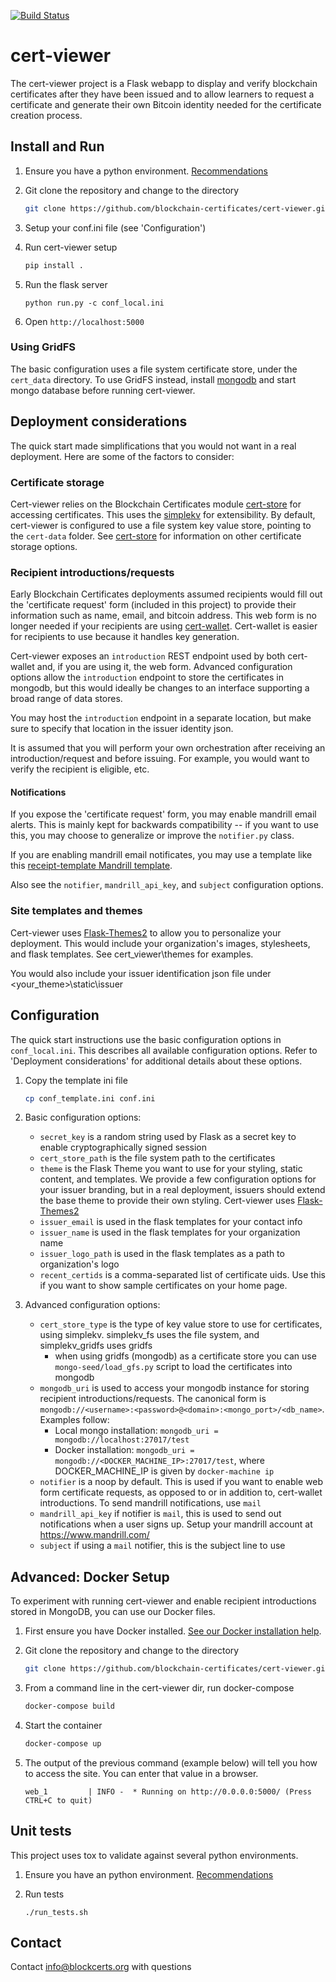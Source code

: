 [![Build Status](https://travis-ci.org/blockchain-certificates/cert-viewer.svg?branch=master)](https://travis-ci.org/blockchain-certificates/cert-viewer)

# cert-viewer

The cert-viewer project is a Flask webapp to display and verify blockchain certificates after they have been issued and to allow learners to request a certificate and generate their own Bitcoin identity needed for the certificate creation process. 

## Install and Run

1. Ensure you have a python environment. [Recommendations](https://github.com/blockchain-certificates/cert-issuer/blob/master/docs/virtualenv.md)

2. Git clone the repository and change to the directory

    ```bash
    git clone https://github.com/blockchain-certificates/cert-viewer.git && cd cert-viewer
    ```

3. Setup your conf.ini file (see 'Configuration')

4. Run cert-viewer setup

    ```bash
    pip install .
    ```

5. Run the flask server

    ```shell
    python run.py -c conf_local.ini
    ```

6. Open `http://localhost:5000`

### Using GridFS

The basic configuration uses a file system certificate store, under the `cert_data` directory. To use GridFS instead, install [mongodb](https://docs.mongodb.com/v3.0/installation/) and start mongo database before running cert-viewer.

## Deployment considerations

The quick start made simplifications that you would not want in a real deployment. Here are some of the factors to consider:

### Certificate storage

Cert-viewer relies on the Blockchain Certificates module [cert-store](https://github.com/blockchain-certificates/cert-store) for accessing certificates. This uses the [simplekv](https://github.com/mbr/simplekv) for extensibility. By default, cert-viewer is configured to use a file system key value store, pointing to the `cert-data` folder. See [cert-store](https://github.com/blockchain-certificates/cert-store) for information on other certificate storage options. 

### Recipient introductions/requests

Early Blockchain Certificates deployments assumed recipients would fill out the 'certificate request' form (included in this project) to provide their information such as name, email, and bitcoin address. This web form is no longer needed if your recipients are using [cert-wallet](https://github.com/blockchain-certificates/cert-wallet). Cert-wallet is easier for recipients to use because it handles key generation.

Cert-viewer exposes an `introduction` REST endpoint used by both cert-wallet and, if you are using it, the web form. Advanced configuration options allow the `introduction` endpoint to store the certificates in mongodb, but this would ideally be changes to an interface supporting a broad range of data stores.

You may host the `introduction` endpoint in a separate location, but make sure to specify that location in the issuer identity json.

It is assumed that you will perform your own orchestration after receiving an introduction/request and before issuing. For example, you would want to verify the recipient is eligible, etc.

#### Notifications

If you expose the 'certificate request' form, you may enable mandrill email alerts. This is mainly kept for backwards compatibility -- if you want to use this, you may choose to generalize or improve the `notifier.py` class.

If you are enabling mandrill email notificates, you may use a template like this [receipt-template Mandrill template](https://us13.admin.mailchimp.com/templates/share?id=56461169_1921351b9adabaa4610f_us13). 

Also see the `notifier`, `mandrill_api_key`, and `subject` configuration options.

### Site templates and themes

Cert-viewer uses [Flask-Themes2](http://flask-themes2.readthedocs.io/en/latest/) to allow you to personalize your deployment. This would include your organization's images, stylesheets, and flask templates. See cert_viewer\themes for examples.

You would also include your issuer identification json file under <your_theme>\static\issuer


## Configuration

The quick start instructions use the basic configuration options in `conf_local.ini`. This describes all available configuration options. Refer to 'Deployment considerations' for additional details about these options.

1. Copy the template ini file

    ```bash
    cp conf_template.ini conf.ini
    ```
    
2. Basic configuration options:
    - `secret_key` is a random string used by Flask as a secret key to enable cryptographically signed session
    - `cert_store_path` is the file system path to the certificates
    - `theme` is the Flask Theme you want to use for your styling, static content, and templates. We provide a few configuration options for your issuer branding, but in a real deployment, issuers should extend the base theme to provide their own styling. Cert-viewer uses [Flask-Themes2](http://flask-themes2.readthedocs.io/en/latest/)
    - `issuer_email` is used in the flask templates for your contact info
    - `issuer_name` is used in the flask templates for your organization name
    - `issuer_logo_path` is used in the flask templates as a path to organization's logo
    - `recent_certids` is a comma-separated list of certificate uids. Use this if you want to show sample certificates on your home page.  
        
3. Advanced configuration options:
    - `cert_store_type` is the type of key value store to use for certificates, using simplekv. simplekv_fs uses the file system, and simplekv_gridfs uses gridfs
        - when using gridfs (mongodb) as a certificate store you can use `mongo-seed/load_gfs.py` script to load the certificates into mongodb    
    - `mongodb_uri` is used to access your mongodb instance for storing recipient introductions/requests. The canonical form is `mongodb://<username>:<password>@<domain>:<mongo_port>/<db_name>`. Examples follow:
        - Local mongo installation: `mongodb_uri = mongodb://localhost:27017/test`
        - Docker installation: `mongodb_uri = mongodb://<DOCKER_MACHINE_IP>:27017/test`, where DOCKER_MACHINE_IP is given by `docker-machine ip`
    - `notifier` is a noop by default. This is used if you want to enable web form certificate requests, as opposed to or in addition to, cert-wallet introductions. To send mandrill notifications, use `mail`
    - `mandrill_api_key` if notifier is `mail`, this is used to send out notifications when a user signs up. Setup your mandrill account at https://www.mandrill.com/
    - `subject` if using a `mail` notifier, this is the subject line to use

## Advanced: Docker Setup

To experiment with running cert-viewer and enable recipient introductions stored in MongoDB, you can use our Docker files.

1. First ensure you have Docker installed. [See our Docker installation help](https://github.com/blockchain-certificates/cert-issuer/blob/master/docs/docker_install.md).
   
2. Git clone the repository and change to the directory

    ```bash
    git clone https://github.com/blockchain-certificates/cert-viewer.git && cd cert-viewer
    ```

3. From a command line in the cert-viewer dir, run docker-compose

    ```bash
    docker-compose build
    ```

4. Start the container

    ```bash
    docker-compose up
    ```

5. The output of the previous command (example below) will tell you how to access the site. You can enter that value in a browser.
    ```
    web_1         | INFO -  * Running on http://0.0.0.0:5000/ (Press CTRL+C to quit)
    ```

## Unit tests

This project uses tox to validate against several python environments.

1. Ensure you have an python environment. [Recommendations](https://github.com/blockchain-certificates/cert-issuer/blob/master/docs/virtualenv.md)

2. Run tests
    ```
    ./run_tests.sh
    ```

## Contact

Contact [info@blockcerts.org](mailto:info@blockcerts.org) with questions


